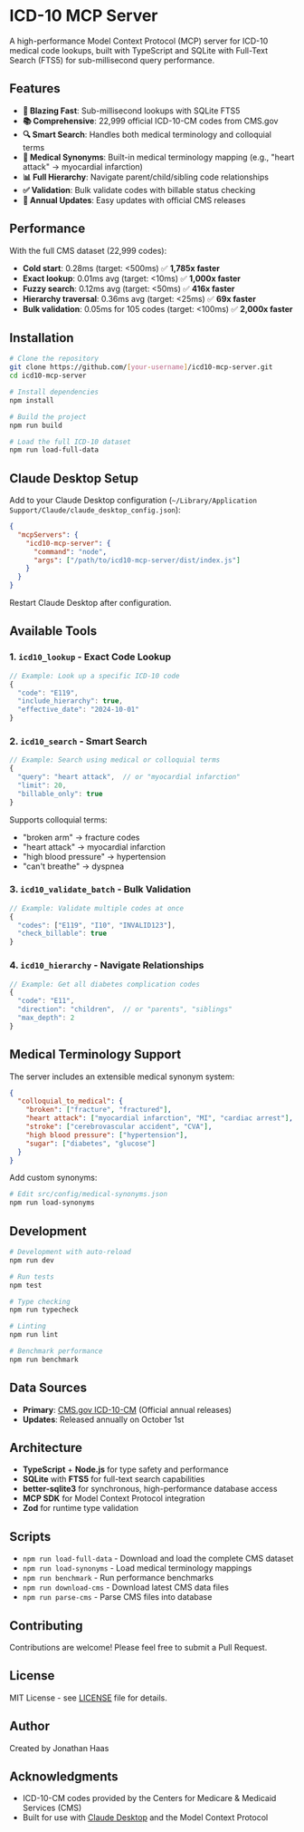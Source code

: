 # ICD-10 MCP Server

A high-performance Model Context Protocol (MCP) server for ICD-10 medical code lookups, built with TypeScript and SQLite with Full-Text Search (FTS5) for sub-millisecond query performance.

## Features

- **🚀 Blazing Fast**: Sub-millisecond lookups with SQLite FTS5
- **📚 Comprehensive**: 22,999 official ICD-10-CM codes from CMS.gov
- **🔍 Smart Search**: Handles both medical terminology and colloquial terms
- **🏥 Medical Synonyms**: Built-in medical terminology mapping (e.g., "heart attack" → myocardial infarction)
- **📊 Full Hierarchy**: Navigate parent/child/sibling code relationships
- **✅ Validation**: Bulk validate codes with billable status checking
- **🔄 Annual Updates**: Easy updates with official CMS releases

## Performance

With the full CMS dataset (22,999 codes):
- **Cold start**: 0.28ms (target: <500ms) ✅ **1,785x faster**
- **Exact lookup**: 0.01ms avg (target: <10ms) ✅ **1,000x faster**
- **Fuzzy search**: 0.12ms avg (target: <50ms) ✅ **416x faster**
- **Hierarchy traversal**: 0.36ms avg (target: <25ms) ✅ **69x faster**
- **Bulk validation**: 0.05ms for 105 codes (target: <100ms) ✅ **2,000x faster**

## Installation

```bash
# Clone the repository
git clone https://github.com/[your-username]/icd10-mcp-server.git
cd icd10-mcp-server

# Install dependencies
npm install

# Build the project
npm run build

# Load the full ICD-10 dataset
npm run load-full-data
```

## Claude Desktop Setup

Add to your Claude Desktop configuration (`~/Library/Application Support/Claude/claude_desktop_config.json`):

```json
{
  "mcpServers": {
    "icd10-mcp-server": {
      "command": "node",
      "args": ["/path/to/icd10-mcp-server/dist/index.js"]
    }
  }
}
```

Restart Claude Desktop after configuration.

## Available Tools

### 1. `icd10_lookup` - Exact Code Lookup
```typescript
// Example: Look up a specific ICD-10 code
{
  "code": "E119",
  "include_hierarchy": true,
  "effective_date": "2024-10-01"
}
```

### 2. `icd10_search` - Smart Search
```typescript
// Example: Search using medical or colloquial terms
{
  "query": "heart attack",  // or "myocardial infarction"
  "limit": 20,
  "billable_only": true
}
```

Supports colloquial terms:
- "broken arm" → fracture codes
- "heart attack" → myocardial infarction
- "high blood pressure" → hypertension
- "can't breathe" → dyspnea

### 3. `icd10_validate_batch` - Bulk Validation
```typescript
// Example: Validate multiple codes at once
{
  "codes": ["E119", "I10", "INVALID123"],
  "check_billable": true
}
```

### 4. `icd10_hierarchy` - Navigate Relationships
```typescript
// Example: Get all diabetes complication codes
{
  "code": "E11",
  "direction": "children",  // or "parents", "siblings"
  "max_depth": 2
}
```

## Medical Terminology Support

The server includes an extensible medical synonym system:

```json
{
  "colloquial_to_medical": {
    "broken": ["fracture", "fractured"],
    "heart attack": ["myocardial infarction", "MI", "cardiac arrest"],
    "stroke": ["cerebrovascular accident", "CVA"],
    "high blood pressure": ["hypertension"],
    "sugar": ["diabetes", "glucose"]
  }
}
```

Add custom synonyms:
```bash
# Edit src/config/medical-synonyms.json
npm run load-synonyms
```

## Development

```bash
# Development with auto-reload
npm run dev

# Run tests
npm test

# Type checking
npm run typecheck

# Linting
npm run lint

# Benchmark performance
npm run benchmark
```

## Data Sources

- **Primary**: [CMS.gov ICD-10-CM](https://www.cms.gov/medicare/coding-billing/icd-10-codes) (Official annual releases)
- **Updates**: Released annually on October 1st

## Architecture

- **TypeScript** + **Node.js** for type safety and performance
- **SQLite** with **FTS5** for full-text search capabilities
- **better-sqlite3** for synchronous, high-performance database access
- **MCP SDK** for Model Context Protocol integration
- **Zod** for runtime type validation

## Scripts

- `npm run load-full-data` - Download and load the complete CMS dataset
- `npm run load-synonyms` - Load medical terminology mappings
- `npm run benchmark` - Run performance benchmarks
- `npm run download-cms` - Download latest CMS data files
- `npm run parse-cms` - Parse CMS files into database

## Contributing

Contributions are welcome! Please feel free to submit a Pull Request.

## License

MIT License - see [LICENSE](LICENSE) file for details.

## Author

Created by Jonathan Haas

## Acknowledgments

- ICD-10-CM codes provided by the Centers for Medicare & Medicaid Services (CMS)
- Built for use with [Claude Desktop](https://claude.ai) and the Model Context Protocol